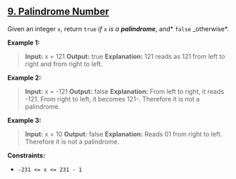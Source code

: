 ## [9. Palindrome Number](https://leetcode.com/problems/palindrome-number/)

Given an integer `x`, return `true` _if_ `x` _is a_ _**palindrome**_, and* `false` \_otherwise*.

**Example 1:**

> **Input:** x = 121
> **Output:** true
> **Explanation:** 121 reads as 121 from left to right and from right to left.

**Example 2:**

> **Input:** x = -121
> **Output:** false
> **Explanation:** From left to right, it reads -121. From right to left, it becomes 121-. Therefore it is not a palindrome.

**Example 3:**

> **Input:** x = 10
> **Output:** false
> **Explanation:** Reads 01 from right to left. Therefore it is not a palindrome.

**Constraints:**

- `-231 <= x <= 231 - 1`
